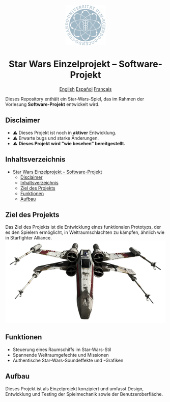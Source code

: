 <div align="center">
<p align="center">
  <img src="images/Read.me_Assets/uni-ulm-logo.png" alt="Uni Logo" 
  width="25%">
</p>
</div>
<div align="center">

# Star Wars Einzelprojekt – Software-Projekt

</div>
<div align="center">
<p align="center">
  <a href="/meta/readmes/README_EN.md">English</a>
  <a href="/meta/readmes/README_ES.md">Español</a>
  <a href="/meta/readmes/README_FR.md">Français</a>
</p>
</div>

Dieses Repository enthält ein Star-Wars-Spiel, das im Rahmen der Vorlesung **Software-Projekt** entwickelt wird.

## Disclaimer

- ⚠️ Dieses Projekt ist noch in **aktiver** Entwicklung.
- ⚠️ Erwarte bugs und starke Änderungen.
- ⚠️ **Dieses Projekt wird "wie besehen" bereitgestellt.**

## Inhaltsverzeichnis
- [Star Wars Einzelprojekt – Software-Projekt](#star-wars-einzelprojekt--software-projekt)
  - [Disclaimer](#disclaimer)
  - [Inhaltsverzeichnis](#inhaltsverzeichnis)
  - [Ziel des Projekts](#ziel-des-projekts)
  - [Funktionen](#funktionen)
  - [Aufbau](#aufbau)

## Ziel des Projekts
Das Ziel des Projekts ist die Entwicklung eines funktionalen Prototyps, der es den Spielern ermöglicht, in Weltraumschlachten zu kämpfen, ähnlich wie in Starfighter Alliance.
![X-Wing](images/Read.me_Assets/X-Wing-frontal.png)

## Funktionen
- Steuerung eines Raumschiffs im Star-Wars-Stil
- Spannende Weltraumgefechte und Missionen
- Authentische Star-Wars-Soundeffekte und -Grafiken

## Aufbau
Dieses Projekt ist als Einzelprojekt konzipiert und umfasst Design, Entwicklung und Testing der Spielmechanik sowie der Benutzeroberfläche.
